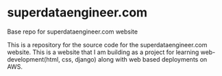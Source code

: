 # superdataengineer.com
Base repo for superdataengineer.com website
</p>
This is a repository for the source code for the superdataengineer.com website. This is a website that I am building as a project for learning web-development(html, css, django) along with web based deployments on AWS. 
<p>
